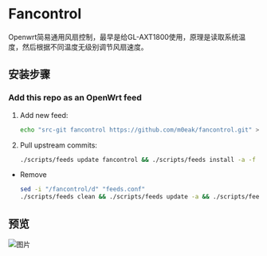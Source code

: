 # Fancontrol
Openwrt简易通用风扇控制，最早是给GL-AXT1800使用，原理是读取系统温度，然后根据不同温度无级别调节风扇速度。

## 安装步骤
###  Add this repo as an OpenWrt feed

1. Add new feed:
    ```bash
    echo "src-git fancontrol https://github.com/m0eak/fancontrol.git" >> "feeds.conf"
    ```
2. Pull upstream commits:
    ```bash
    ./scripts/feeds update fancontrol && ./scripts/feeds install -a -f -p fancontrol
    ```
- Remove
    ```bash
    sed -i "/fancontrol/d" "feeds.conf"
    ./scripts/feeds clean && ./scripts/feeds update -a && ./scripts/feeds install -a
    ```
## 预览
![图片](./images/1.png)
